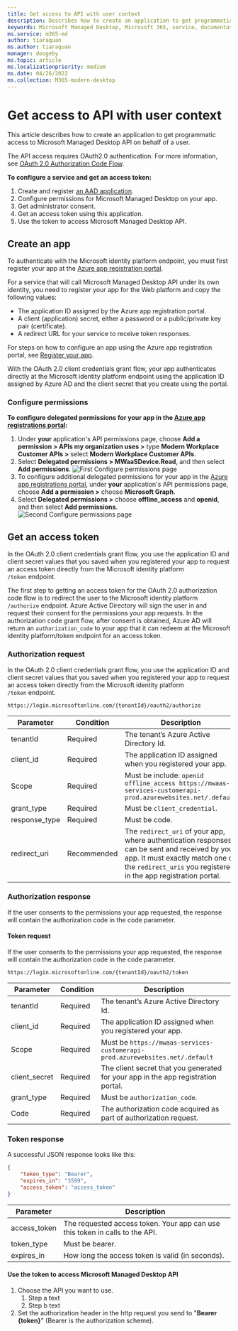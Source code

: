 ```yaml
---
title: Get access to API with user context
description: Describes how to create an application to get programmatic access to Microsoft Managed Desktop API on behalf of a user
keywords: Microsoft Managed Desktop, Microsoft 365, service, documentation
ms.service: m365-md
author: tiaraquan
ms.author: tiaraquan
manager: dougeby
ms.topic: article
ms.localizationpriority: medium
ms.date: 04/26/2022
ms.collection: M365-modern-desktop
---
```


# Get access to API with user context

This article describes how to create an application to get programmatic access to Microsoft Managed Desktop API on behalf of a user.

The API access requires OAuth2.0 authentication. For more information, see [OAuth 2.0 Authorization Code Flow](/azure/active-directory/develop/active-directory-v2-protocols-oauth-code).

**To configure a service and get an access token:**

1. Create and register [an AAD application](/graph/auth-register-app-v2).
1. Configure permissions for Microsoft Managed Desktop on your app.
1. Get administrator consent.
1. Get an access token using this application.
1. Use the token to access Microsoft Managed Desktop API.

## Create an app

To authenticate with the Microsoft identity platform endpoint, you must first register your app at the [Azure app registration portal](https://go.microsoft.com/fwlink/?linkid=2083908).

For a service that will call Microsoft Managed Desktop API under its own identity, you need to register your app for the Web platform and copy the following values:

- The application ID assigned by the Azure app registration portal.
- A client (application) secret, either a password or a public/private key pair (certificate).
- A redirect URL for your service to receive token responses.

For steps on how to configure an app using the Azure app registration portal, see [Register your app](/graph/auth-register-app-v2).

With the OAuth 2.0 client credentials grant flow, your app authenticates directly at the Microsoft identity platform endpoint using the application ID assigned by Azure AD and the client secret that you create using the portal.

### Configure permissions

**To configure delegated permissions for your app in the [Azure app registrations portal](https://go.microsoft.com/fwlink/?linkid=2083908):**

1. Under **your** application's API permissions page, choose **Add a permission \> APIs my organization uses \>** type **Modern Workplace Customer APIs \>** select **Modern Workplace Customer APIs**.
2. Select **Delegated permissions \> MWaaSDevice.Read**, and then select **Add permissions**.
![First Configure permissions page](../media/api/request-api-perms2.png)
3. To configure additional delegated permissions for your app in the [Azure app registrations portal](https://go.microsoft.com/fwlink/?linkid=2083908), under **your** application's API permissions page, choose **Add a permission \>** choose **Microsoft Graph**.
4. Select **Delegated permissions \>** choose **offline_access** and **openid**, and then select **Add permissions**.
![Second Configure permissions page](../media/api/request-api-perms3.png)

## Get an access token

In the OAuth 2.0 client credentials grant flow, you use the application ID and client secret values that you saved when you registered your app to request an access token directly from the Microsoft identity platform `/token` endpoint.

The first step to getting an access token for the OAuth 2.0 authorization code flow is to redirect the user to the Microsoft identity platform `/authorize` endpoint. Azure Active Directory will sign the user in and request their consent for the permissions your app requests. In the authorization code grant flow, after consent is obtained, Azure AD will return an `authorization_code` to your app that it can redeem at the Microsoft identity platform/token endpoint for an access token.

### Authorization request

In the OAuth 2.0 client credentials grant flow, you use the application ID and client secret values that you saved when you registered your app to request an access token directly from the Microsoft identity platform `/token` endpoint.

```https
https://login.microsoftonline.com/{tenantId}/oauth2/authorize
```

| Parameter | Condition | Description |
| --- | --- | --- |
| tenantId | Required | The tenant’s Azure Active Directory Id. |
| client_id | Required | The application ID assigned when you registered your app. |
| Scope | Required | Must be include: `openid offline_access https://mwaas-services-customerapi-prod.azurewebsites.net/.default` |
| grant_type | Required | Must be `client_credential`. |
| response_type | Required | Must be code. |
| redirect_uri | Recommended | The `redirect_uri` of your app, where authentication responses can be sent and received by your app. It must exactly match one of the `redirect_uris` you registered in the app registration portal. |

### Authorization response

If the user consents to the permissions your app requested, the response will contain the authorization code in the code parameter.

#### Token request

If the user consents to the permissions your app requested, the response will contain the authorization code in the code parameter.

```https
https://login.microsoftonline.com/{tenantId}/oauth2/token
```

| Parameter | Condition | Description |
| --- | --- | --- |
| tenantId | Required | The tenant’s Azure Active Directory Id. |
| client_id | Required | The application ID assigned when you registered your app. |
| Scope | Required | Must be `https://mwaas-services-customerapi-prod.azurewebsites.net/.default` |
| client_secret | Required  | The client secret that you generated for your app in the app registration portal. |
| grant_type | Required  | Must be `authorization_code`. |
| Code | Required | The authorization code acquired as part of authorization request. |

### Token response

A successful JSON response looks like this:

```json
{
    "token_type": "Bearer",
    "expires_in": "3599",
    "access_token": "access_token"
}
```

| Parameter | Description  |
| --- | --- |
| access_token | The requested access token. Your app can use this token in calls to the API. |
| token_type | Must be bearer. |
| expires_in | How long the access token is valid (in seconds). |

#### Use the token to access Microsoft Managed Desktop API

1. Choose the API you want to use.
    1. Step a text
    2. Step b text
2. Set the authorization header in the http request you send to "**Bearer {token}**" (Bearer is the authorization scheme).
